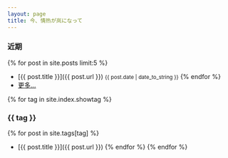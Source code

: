 ```yaml
---
layout: page
title: 今、情热が岚になって
---
```

### 近期
{% for post in site.posts limit:5 %}
- [{{ post.title }}]({{ post.url }}) <small>{{ post.date | date_to_string  }}</small>
{% endfor %}
- [更多…](/archive)

{% for tag in site.index.showtag %}
### {{ tag }}
{% for post in site.tags[tag] %}
- [{{ post.title }}]({{ post.url }})
{% endfor %}
{% endfor %}
